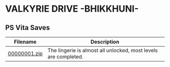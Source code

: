 # VALKYRIE DRIVE -BHIKKHUNI-

## PS Vita Saves

| Filename | Description |
|----------|-------------|
| [00000001.zip](00000001.zip) | The lingerie is almost all unlocked, most levels are completed.  |
